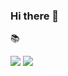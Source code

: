 ### Hi there 👋

📚
<div align="left">
	<img src="https://img.shields.io/badge/c++-00599C?style=flat&logo=cplusplus&logoColor=white" />
	<img src="https://img.shields.io/badge/Spring-6DB33F?style=flat&logo=Spring&logoColor=black" />
</div>

